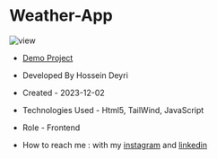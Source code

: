 # Weather-App

![view](https://github.com/hossein-deyri/Weather-App/assets/136192436/370c9782-32ec-4d8c-b6d9-8e6dbf9e9611)

- [Demo Project](https://hossein-deyri.github.io/First-Project/)

- Developed By Hossein Deyri

- Created - 2023-12-02

- Technologies Used - Html5, TailWind, JavaScript

- Role - Frontend

- How to reach me : with my [instagram](https://www.instagram.com/hossein.deyri_web) and [linkedin](https://www.linkedin.com/in/hossein-deyri)
